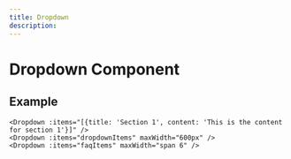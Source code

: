 ```yaml
---
title: Dropdown
description: 
---
```


# Dropdown Component



## Example

```vue
<Dropdown :items="[{title: 'Section 1', content: 'This is the content for section 1'}]" />
<Dropdown :items="dropdownItems" maxWidth="600px" />
<Dropdown :items="faqItems" maxWidth="span 6" />
```

